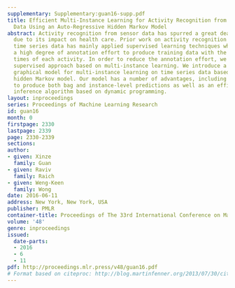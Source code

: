```yaml
---
supplementary: Supplementary:guan16-supp.pdf
title: Efficient Multi-Instance Learning for Activity Recognition from Time Series
  Data Using an Auto-Regressive Hidden Markov Model
abstract: Activity recognition from sensor data has spurred a great deal of interest
  due to its impact on health care. Prior work on activity recognition from multivariate
  time series data has mainly applied supervised learning techniques which require
  a high degree of annotation effort to produce training data with the start and end
  times of each activity. In order to reduce the annotation effort, we present a weakly
  supervised approach based on multi-instance learning. We introduce a generative
  graphical model for multi-instance learning on time series data based on an auto-regressive
  hidden Markov model. Our model has a number of advantages, including the ability
  to produce both bag and instance-level predictions as well as an efficient exact
  inference algorithm based on dynamic programming.
layout: inproceedings
series: Proceedings of Machine Learning Research
id: guan16
month: 0
firstpage: 2330
lastpage: 2339
page: 2330-2339
sections: 
author:
- given: Xinze
  family: Guan
- given: Raviv
  family: Raich
- given: Weng-Keen
  family: Wong
date: 2016-06-11
address: New York, New York, USA
publisher: PMLR
container-title: Proceedings of The 33rd International Conference on Machine Learning
volume: '48'
genre: inproceedings
issued:
  date-parts:
  - 2016
  - 6
  - 11
pdf: http://proceedings.mlr.press/v48/guan16.pdf
# Format based on citeproc: http://blog.martinfenner.org/2013/07/30/citeproc-yaml-for-bibliographies/
---
```

